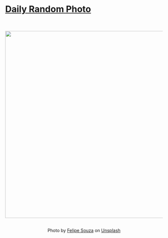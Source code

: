 # [Daily Random Photo](https://www.dailyrandomphoto.com/)

<div align="center">
  <br>
  <br>
  <a href="https://www.dailyrandomphoto.com/p/2021/2021-12-02/"><img src="https://images.unsplash.com/photo-1597185439001-732eddd154a9?crop=entropy&cs=tinysrgb&fit=max&fm=jpg&ixid=Mnw3NzUwOHwwfDF8cmFuZG9tfHx8fHx8fHx8MTYzODQwNDM0Nw&ixlib=rb-1.2.1&q=80&w=1080" width="600px"></a>
  <br>
  <br>
  <p class="has-text-grey">Photo by <a href="https://unsplash.com/@lipebrca?utm_source=Daily%20Random%20Photo&amp;utm_medium=referral" target="_blank" rel="noopener noreferrer">Felipe Souza</a> on <a href="https://unsplash.com/photos/hBzcIm5lV20?utm_source=Daily%20Random%20Photo&amp;utm_medium=referral" target="_blank" rel="noopener noreferrer">Unsplash</a></p>
</div>
